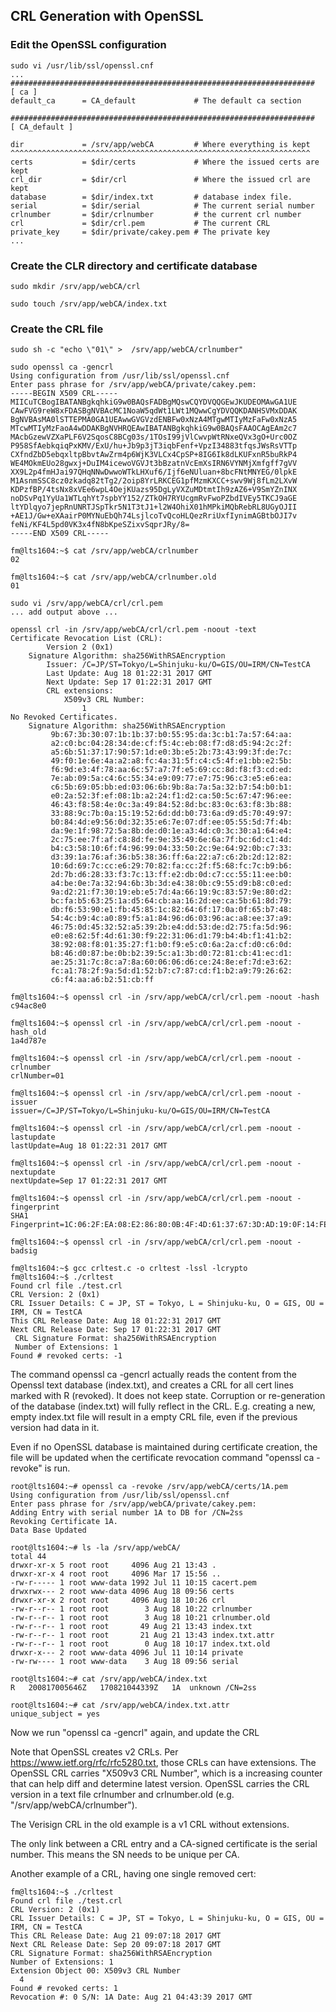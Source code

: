 ## CRL Generation with OpenSSL

### Edit the OpenSSL configuration

```
sudo vi /usr/lib/ssl/openssl.cnf
...
####################################################################
[ ca ]
default_ca      = CA_default             # The default ca section

####################################################################
[ CA_default ]

dir             = /srv/app/webCA         # Where everything is kept
^^^^^^^^^^^^^^^^^^^^^^^^^^^^^^^^^^^^^^^^^^^^^^^^^^^^^^^^^^^^^^^^^^^
certs           = $dir/certs             # Where the issued certs are kept
crl_dir         = $dir/crl               # Where the issued crl are kept
database        = $dir/index.txt         # database index file.
serial          = $dir/serial            # The current serial number
crlnumber       = $dir/crlnumber         # the current crl number
crl             = $dir/crl.pem           # The current CRL
private_key     = $dir/private/cakey.pem # The private key
...
```

### Create the CLR directory and certificate database

```
sudo mkdir /srv/app/webCA/crl
```

```
sudo touch /srv/app/webCA/index.txt
```

### Create the CRL file 

```
sudo sh -c "echo \"01\" >  /srv/app/webCA/crlnumber"
```

```
sudo openssl ca -gencrl
Using configuration from /usr/lib/ssl/openssl.cnf
Enter pass phrase for /srv/app/webCA/private/cakey.pem:
-----BEGIN X509 CRL-----
MIICuTCBogIBATANBgkqhkiG9w0BAQsFADBgMQswCQYDVQQGEwJKUDEOMAwGA1UE
CAwFVG9reW8xFDASBgNVBAcMC1NoaW5qdWt1LWt1MQwwCgYDVQQKDANHSVMxDDAK
BgNVBAsMA0lSTTEPMA0GA1UEAwwGVGVzdENBFw0xNzA4MTgwMTIyMzFaFw0xNzA5
MTcwMTIyMzFaoA4wDDAKBgNVHRQEAwIBATANBgkqhkiG9w0BAQsFAAOCAgEAm2c7
MAcbGzewVZXaPLF6V2SqosC8BCg03s/1TOsI99jVlCwvpWtRNxeQVx3gO+Urc0OZ
P958SfAebkqiqPxKMV/ExU/hu+Jb9p3jT3iqbFenf+VpzI34883tfqsJWsRsVTTp
CXfndZbD5ebqxltpBbvtAwZrm4p6WjK3VLCx4CpSP+8IG6Ik8dLKUFxnR5buRkP4
WE4MOkmEUo28gwxj+DuIM4icewoVGVJt3bBzatnVcEmXsIRN6VYNMjXmfgff7gVV
XX9L2p4fmHJai97QHqNNwDwwoWTkLHXuf6/Ijf6eNUluan+8bcFNtMNYEG/0lpkE
M1AsnmSSC8cz0zkadq82tTg2/2oip8YrLRKCEG1pfMzmKXCC+swv9Wj8fLm2LXvW
KDPzfBP/4tsNx8xVEe6wpL4OejKUazs95DgLyVXZuMDtmtIh9zAZ6+V9SmYZnINX
noDSvPq1YyUa1WTLqhYt7spbYY152/ZTkOH7RYUcgmRvFwoPZbdIVEy5TKCJ9aGE
ltYDlqyo7jepRnUNRTJSpTkr5N1T3tJ1+l2W4OhiX01hMPkiMQbRebRL8UGyOJII
+AE1J/Gw+eXAairP0MYNuEbQh74LsjlcoTvQcoHLQezRriUxfIynimAGBtbOJI7v
feNi/KF4L5pd0VK3x4fN8bKpeSZixvSqprJRy/8=
-----END X509 CRL-----
```

```
fm@lts1604:~$ cat /srv/app/webCA/crlnumber
02

fm@lts1604:~$ cat /srv/app/webCA/crlnumber.old 
01
```

```
sudo vi /srv/app/webCA/crl/crl.pem
... add output above ...
```

```
openssl crl -in /srv/app/webCA/crl/crl.pem -noout -text
Certificate Revocation List (CRL):
        Version 2 (0x1)
    Signature Algorithm: sha256WithRSAEncryption
        Issuer: /C=JP/ST=Tokyo/L=Shinjuku-ku/O=GIS/OU=IRM/CN=TestCA
        Last Update: Aug 18 01:22:31 2017 GMT
        Next Update: Sep 17 01:22:31 2017 GMT
        CRL extensions:
            X509v3 CRL Number: 
                1
No Revoked Certificates.
    Signature Algorithm: sha256WithRSAEncryption
         9b:67:3b:30:07:1b:1b:37:b0:55:95:da:3c:b1:7a:57:64:aa:
         a2:c0:bc:04:28:34:de:cf:f5:4c:eb:08:f7:d8:d5:94:2c:2f:
         a5:6b:51:37:17:90:57:1d:e0:3b:e5:2b:73:43:99:3f:de:7c:
         49:f0:1e:6e:4a:a2:a8:fc:4a:31:5f:c4:c5:4f:e1:bb:e2:5b:
         f6:9d:e3:4f:78:aa:6c:57:a7:7f:e5:69:cc:8d:f8:f3:cd:ed:
         7e:ab:09:5a:c4:6c:55:34:e9:09:77:e7:75:96:c3:e5:e6:ea:
         c6:5b:69:05:bb:ed:03:06:6b:9b:8a:7a:5a:32:b7:54:b0:b1:
         e0:2a:52:3f:ef:08:1b:a2:24:f1:d2:ca:50:5c:67:47:96:ee:
         46:43:f8:58:4e:0c:3a:49:84:52:8d:bc:83:0c:63:f8:3b:88:
         33:88:9c:7b:0a:15:19:52:6d:dd:b0:73:6a:d9:d5:70:49:97:
         b0:84:4d:e9:56:0d:32:35:e6:7e:07:df:ee:05:55:5d:7f:4b:
         da:9e:1f:98:72:5a:8b:de:d0:1e:a3:4d:c0:3c:30:a1:64:e4:
         2c:75:ee:7f:af:c8:8d:fe:9e:35:49:6e:6a:7f:bc:6d:c1:4d:
         b4:c3:58:10:6f:f4:96:99:04:33:50:2c:9e:64:92:0b:c7:33:
         d3:39:1a:76:af:36:b5:38:36:ff:6a:22:a7:c6:2b:2d:12:82:
         10:6d:69:7c:cc:e6:29:70:82:fa:cc:2f:f5:68:fc:7c:b9:b6:
         2d:7b:d6:28:33:f3:7c:13:ff:e2:db:0d:c7:cc:55:11:ee:b0:
         a4:be:0e:7a:32:94:6b:3b:3d:e4:38:0b:c9:55:d9:b8:c0:ed:
         9a:d2:21:f7:30:19:eb:e5:7d:4a:66:19:9c:83:57:9e:80:d2:
         bc:fa:b5:63:25:1a:d5:64:cb:aa:16:2d:ee:ca:5b:61:8d:79:
         db:f6:53:90:e1:fb:45:85:1c:82:64:6f:17:0a:0f:65:b7:48:
         54:4c:b9:4c:a0:89:f5:a1:84:96:d6:03:96:ac:a8:ee:37:a9:
         46:75:0d:45:32:52:a5:39:2b:e4:dd:53:de:d2:75:fa:5d:96:
         e0:e8:62:5f:4d:61:30:f9:22:31:06:d1:79:b4:4b:f1:41:b2:
         38:92:08:f8:01:35:27:f1:b0:f9:e5:c0:6a:2a:cf:d0:c6:0d:
         b8:46:d0:87:be:0b:b2:39:5c:a1:3b:d0:72:81:cb:41:ec:d1:
         ae:25:31:7c:8c:a7:8a:60:06:06:d6:ce:24:8e:ef:7d:e3:62:
         fc:a1:78:2f:9a:5d:d1:52:b7:c7:87:cd:f1:b2:a9:79:26:62:
         c6:f4:aa:a6:b2:51:cb:ff
```

```
fm@lts1604:~$ openssl crl -in /srv/app/webCA/crl/crl.pem -noout -hash
c94ac8e0

fm@lts1604:~$ openssl crl -in /srv/app/webCA/crl/crl.pem -noout -hash_old
1a4d787e

fm@lts1604:~$ openssl crl -in /srv/app/webCA/crl/crl.pem -noout -crlnumber
crlNumber=01

fm@lts1604:~$ openssl crl -in /srv/app/webCA/crl/crl.pem -noout -issuer
issuer=/C=JP/ST=Tokyo/L=Shinjuku-ku/O=GIS/OU=IRM/CN=TestCA

fm@lts1604:~$ openssl crl -in /srv/app/webCA/crl/crl.pem -noout -lastupdate
lastUpdate=Aug 18 01:22:31 2017 GMT

fm@lts1604:~$ openssl crl -in /srv/app/webCA/crl/crl.pem -noout -nextupdate
nextUpdate=Sep 17 01:22:31 2017 GMT

fm@lts1604:~$ openssl crl -in /srv/app/webCA/crl/crl.pem -noout -fingerprint
SHA1 Fingerprint=1C:06:2F:EA:08:E2:86:80:0B:4F:4D:61:37:67:3D:AD:19:0F:14:FE

fm@lts1604:~$ openssl crl -in /srv/app/webCA/crl/crl.pem -noout -badsig

fm@lts1604:~$ gcc crltest.c -o crltest -lssl -lcrypto
fm@lts1604:~$ ./crltest 
Found crl file ./test.crl
CRL Version: 2 (0x1)
CRL Issuer Details: C = JP, ST = Tokyo, L = Shinjuku-ku, O = GIS, OU = IRM, CN = TestCA
This CRL Release Date: Aug 18 01:22:31 2017 GMT
Next CRL Release Date: Sep 17 01:22:31 2017 GMT
 CRL Signature Format: sha256WithRSAEncryption
 Number of Extensions: 1
Found # revoked certs: -1
```


The command openssl ca -gencrl actually reads the content from the Openssl text database (index.txt), and creates a CRL for all cert lines marked with R (revoked). It does not keep state. Corruption or re-generation of the database (index.txt) will fully reflect in the CRL.  E.g. creating a new, empty index.txt file will result in a empty CRL file, even if the previous version had data in it.

Even if no OpenSSL database is maintained during certificate creation, the file will be updated when the certificate revocation command "openssl ca -revoke" is run.

```
root@lts1604:~# openssl ca -revoke /srv/app/webCA/certs/1A.pem 
Using configuration from /usr/lib/ssl/openssl.cnf
Enter pass phrase for /srv/app/webCA/private/cakey.pem:
Adding Entry with serial number 1A to DB for /CN=2ss
Revoking Certificate 1A.
Data Base Updated

root@lts1604:~# ls -la /srv/app/webCA/
total 44
drwxr-xr-x 5 root root     4096 Aug 21 13:43 .
drwxr-xr-x 4 root root     4096 Mar 17 15:56 ..
-rw-r----- 1 root www-data 1992 Jul 11 10:15 cacert.pem
drwxrwx--- 2 root www-data 4096 Aug 18 09:56 certs
drwxr-xr-x 2 root root     4096 Aug 18 10:26 crl
-rw-r--r-- 1 root root        3 Aug 18 10:22 crlnumber
-rw-r--r-- 1 root root        3 Aug 18 10:21 crlnumber.old
-rw-r--r-- 1 root root       49 Aug 21 13:43 index.txt
-rw-r--r-- 1 root root       21 Aug 21 13:43 index.txt.attr
-rw-r--r-- 1 root root        0 Aug 18 10:17 index.txt.old
drwxr-x--- 2 root www-data 4096 Jul 11 10:14 private
-rw-rw---- 1 root www-data    3 Aug 18 09:56 serial

root@lts1604:~# cat /srv/app/webCA/index.txt
R	200817005646Z	170821044339Z	1A	unknown	/CN=2ss

root@lts1604:~# cat /srv/app/webCA/index.txt.attr 
unique_subject = yes
```

Now we run "openssl ca -gencrl" again, and update the CRL


Note that OpenSSL creates v2 CRLs. Per https://www.ietf.org/rfc/rfc5280.txt, those CRLs can have extensions. 
The OpenSSL CRL carries "X509v3 CRL Number", which is a increasing counter that can help diff and determine latest version.
OpenSSL carries the CRL version in a text file crlnumber and crlnumber.old (e.g. "/srv/app/webCA/crlnumber").

The Verisign CRL in the old example is a v1 CRL without extensions.

The only link between a CRL entry and a CA-signed certificate is the serial number. This means the SN needs to be unique per CA.

Another example of a CRL, having one single removed cert:

```
fm@lts1604:~$ ./crltest 
Found crl file ./test.crl
CRL Version: 2 (0x1)
CRL Issuer Details: C = JP, ST = Tokyo, L = Shinjuku-ku, O = GIS, OU = IRM, CN = TestCA
This CRL Release Date: Aug 21 09:07:18 2017 GMT
Next CRL Release Date: Sep 20 09:07:18 2017 GMT
CRL Signature Format: sha256WithRSAEncryption
Number of Extensions: 1
Extension Object 00: X509v3 CRL Number
  4
Found # revoked certs: 1
Revocation #: 0 S/N: 1A Date: Aug 21 04:43:39 2017 GMT
```
